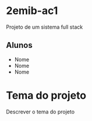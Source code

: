 # 2emib-ac1
Projeto de um sistema full stack
## Alunos
- Nome
- Nome
- Nome
# Tema do projeto
Descrever o tema do projeto

